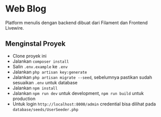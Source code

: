 # Web Blog

Platform menulis dengan backend dibuat dari Filament dan Frontend Livewire.

## Menginstal Proyek

- Clone proyek ini
- Jalankan `composer install`
- Salin `.env.example` ke `.env`
- Jalankan `php artisan key:generate`
- Jalankan `php artisan migrate --seed`, sebelumnya pastikan sudah sesuaikan `.env` untuk database
- Jalankan `npm install`
- Jalankan `npm run dev` untuk development, `npm run build` untuk production
- Untuk login `http://localhost:8000/admin` credential bisa dilihat pada `database/seeds/UserSeeder.php`

